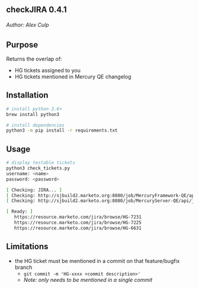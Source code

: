 ## checkJIRA 0.4.1
###### Author: Alex Culp

## Purpose
Returns the overlap of:

   - HG tickets assigned to you
   - HG tickets mentioned in Mercury QE changelog

## Installation

```bash
# install python 3.6+
brew install python3

# install dependencies
python3 -m pip install -r requirements.txt
```

## Usage

```bash
# display testable tickets
python3 check_tickets.py
username: <name>
password: <password>

[ Checking: JIRA... ]
[ Checking: http://sjbuild2.marketo.org:8080/job/MercuryFramework-QE/api/json... ]
[ Checking: http://sjbuild2.marketo.org:8080/job/MercuryServer-QE/api/json... ]

[ Ready: ]
   https://resource.marketo.com/jira/browse/HG-7231
   https://resource.marketo.com/jira/browse/HG-7225
   https://resource.marketo.com/jira/browse/HG-6631
```

## Limitations

- the HG ticket must be mentioned in a commit on that feature/bugfix branch
   - `git commit -m 'HG-xxxx <commit description>'`
   - _Note: only needs to be mentioned in a single commit_
